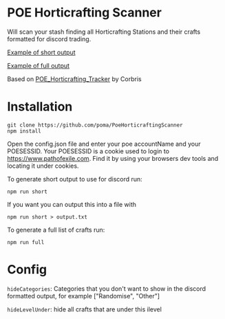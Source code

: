 # POE Horticrafting Scanner
Will scan your stash finding all Horticrafting Stations and their crafts formatted for discord trading.

[Example of short output](https://gist.github.com/poma/df0e184bfe789cecf8d087018fc38e3e)

[Example of full output](https://gist.github.com/poma/a5be8c97bfd9db5a295efc590b07314c)

Based on [POE_Horticrafting_Tracker](https://github.com/Corbris/POE_Horticrafting_Tracker) by Corbris

# Installation
```
git clone https://github.com/poma/PoeHorticraftingScanner
npm install
```

Open the config.json file and enter your poe accountName and your POESESSID.
Your POESESSID is a cookie used to login to https://www.pathofexile.com. Find it by using your browsers dev tools and locating it under cookies.

To generate short output to use for discord run:
```shell script
npm run short
```
If you want you can output this into a file with 

```shell script
npm run short > output.txt
```

To generate a full list of crafts run:

```shell script
npm run full
```

# Config
`hideCategories`: Categories that you don't want to show in the discord formatted output, for example ["Randomise", "Other"]

`hideLevelUnder`: hide all crafts that are under this ilevel
